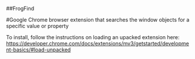 ##FrogFind

#Google Chrome browser extension that searches the window objects for a specific value or property

To install, follow the instructions on loading an upacked extension here: https://developer.chrome.com/docs/extensions/mv3/getstarted/development-basics/#load-unpacked
